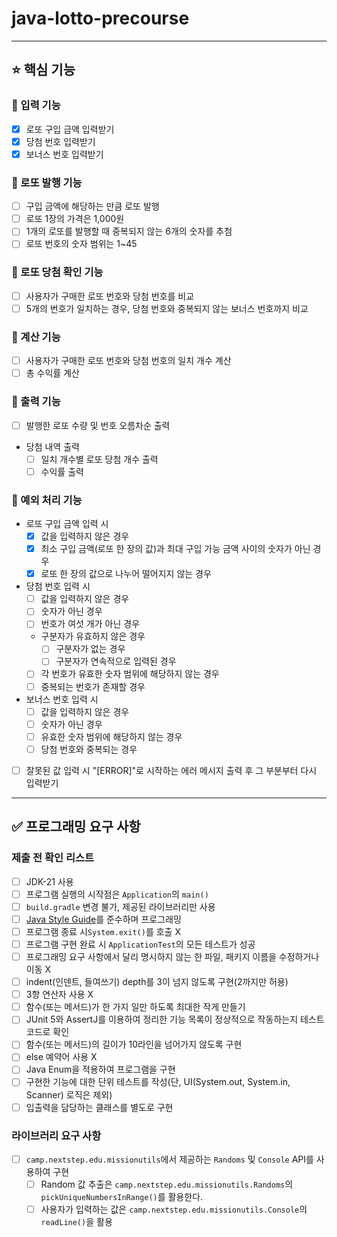 # java-lotto-precourse

***

## ⭐️ 핵심 기능

### 📌 입력 기능

- [x] 로또 구입 금액 입력받기
- [x] 당첨 번호 입력받기
- [x] 보너스 번호 입력받기

### 📌 로또 발행 기능

- [ ] 구입 금액에 해당하는 만큼 로또 발행
- [ ] 로또 1장의 가격은 1,000원
- [ ] 1개의 로또를 발행할 때 중복되지 않는 6개의 숫자를 추첨
- [ ] 로또 번호의 숫자 범위는 1~45

### 📌 로또 당첨 확인 기능

- [ ] 사용자가 구매한 로또 번호와 당첨 번호를 비교
- [ ] 5개의 번호가 일치하는 경우, 당첨 번호와 중복되지 않는 보너스 번호까지 비교

### 📌 계산 기능

- [ ] 사용자가 구매한 로또 번호와 당첨 번호의 일치 개수 계산
- [ ] 총 수익률 계산

### 📌 출력 기능

- [ ] 발행한 로또 수량 및 번호 오름차순 출력
- 당첨 내역 출력
    - [ ] 일치 개수별 로또 당첨 개수 출력
    - [ ] 수익률 출력

### 📌 예외 처리 기능

- 로또 구입 금액 입력 시
    - [x] 값을 입력하지 않은 경우
    - [x] 최소 구입 금액(로또 한 장의 값)과 최대 구입 가능 금액 사이의 숫자가 아닌 경우
    - [x] 로또 한 장의 값으로 나누어 떨어지지 않는 경우

- 당첨 번호 입력 시
    - [ ] 값을 입력하지 않은 경우
    - [ ] 숫자가 아닌 경우
    - [ ] 번호가 여섯 개가 아닌 경우
    - 구분자가 유효하지 않은 경우
        - [ ] 구분자가 없는 경우
        - [ ] 구분자가 연속적으로 입력된 경우
    - [ ] 각 번호가 유효한 숫자 범위에 해당하지 않는 경우
    - [ ] 중복되는 번호가 존재할 경우

- 보너스 번호 입력 시
    - [ ] 값을 입력하지 않은 경우
    - [ ] 숫자가 아닌 경우
    - [ ] 유효한 숫자 범위에 해당하지 않는 경우
    - [ ] 당첨 번호와 중복되는 경우

- [ ] 잘못된 값 입력 시 "[ERROR]"로 시작하는 에러 메시지 출력 후 그 부분부터 다시 입력받기

***

## ✅ 프로그래밍 요구 사항

### 제출 전 확인 리스트

- [ ] JDK-21 사용
- [ ] 프로그램 실행의 시작점은 `Application`의 `main()`
- [ ] `build.gradle` 변경 불가, 제공된 라이브러리만 사용
- [ ] [Java Style Guide](https://github.com/woowacourse/woowacourse-docs/tree/main/styleguide/java)를 준수하며 프로그래밍
- [ ] 프로그램 종료 시`System.exit()`를 호출 X
- [ ] 프로그램 구현 완료 시 `ApplicationTest`의 모든 테스트가 성공
- [ ] 프로그래밍 요구 사항에서 달리 명시하지 않는 한 파일, 패키지 이름을 수정하거나 이동 X
- [ ] indent(인덴트, 들여쓰기) depth를 3이 넘지 않도록 구현(2까지만 허용)
- [ ] 3항 연산자 사용 X
- [ ] 함수(또는 메서드)가 한 가지 일만 하도록 최대한 작게 만들기
- [ ] JUnit 5와 AssertJ를 이용하여 정리한 기능 목록이 정상적으로 작동하는지 테스트 코드로 확인
- [ ] 함수(또는 메서드)의 길이가 10라인을 넘어가지 않도록 구현
- [ ] else 예약어 사용 X
- [ ] Java Enum을 적용하여 프로그램을 구현
- [ ] 구현한 기능에 대한 단위 테스트를 작성(단, UI(System.out, System.in, Scanner) 로직은 제외)
- [ ] 입출력을 담당하는 클래스를 별도로 구현

### 라이브러리 요구 사항

- [ ] `camp.nextstep.edu.missionutils`에서 제공하는 `Randoms` 및 `Console` API를 사용하여 구현
    - [ ] Random 값 추출은 `camp.nextstep.edu.missionutils.Randoms`의 `pickUniqueNumbersInRange()`를 활용한다.
    - [ ] 사용자가 입력하는 값은 `camp.nextstep.edu.missionutils.Console`의 `readLine()`을 활용
